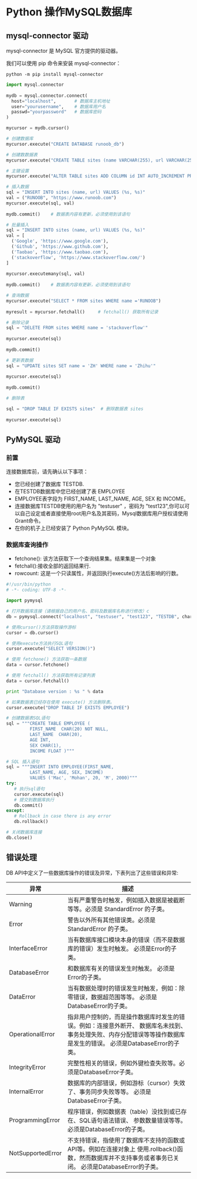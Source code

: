 # Python 操作MySQL数据库

## mysql-connector 驱动
mysql-connector 是 MySQL 官方提供的驱动器。

我们可以使用 pip 命令来安装 mysql-connector：
```
python -m pip install mysql-connector
```

```python
import mysql.connector
 
mydb = mysql.connector.connect(
  host="localhost",       # 数据库主机地址
  user="yourusername",    # 数据库用户名
  passwd="yourpassword"   # 数据库密码
)

mycursor = mydb.cursor()

# 创建数据库
mycursor.execute("CREATE DATABASE runoob_db")

# 创建数数据表
mycursor.execute("CREATE TABLE sites (name VARCHAR(255), url VARCHAR(255))")

# 主键设置
mycursor.execute("ALTER TABLE sites ADD COLUMN id INT AUTO_INCREMENT PRIMARY KEY")

# 插入数据
sql = "INSERT INTO sites (name, url) VALUES (%s, %s)"
val = ("RUNOOB", "https://www.runoob.com")
mycursor.execute(sql, val)
 
mydb.commit()    # 数据表内容有更新，必须使用到该语句

# 批量插入
sql = "INSERT INTO sites (name, url) VALUES (%s, %s)"
val = [
  ('Google', 'https://www.google.com'),
  ('Github', 'https://www.github.com'),
  ('Taobao', 'https://www.taobao.com'),
  ('stackoverflow', 'https://www.stackoverflow.com/')
]
 
mycursor.executemany(sql, val)
 
mydb.commit()    # 数据表内容有更新，必须使用到该语句

# 查询数据
mycursor.execute("SELECT * FROM sites WHERE name ='RUNOOB")
 
myresult = mycursor.fetchall()     # fetchall() 获取所有记录

# 删除记录
sql = "DELETE FROM sites WHERE name = 'stackoverflow'"
 
mycursor.execute(sql)
 
mydb.commit()

# 更新表数据
sql = "UPDATE sites SET name = 'ZH' WHERE name = 'Zhihu'"
 
mycursor.execute(sql)
 
mydb.commit()

# 删除表

sql = "DROP TABLE IF EXISTS sites"  # 删除数据表 sites
 
mycursor.execute(sql)
```


## PyMySQL 驱动

### 前置
连接数据库前，请先确认以下事项：

* 您已经创建了数据库 TESTDB.
* 在TESTDB数据库中您已经创建了表 EMPLOYEE
* EMPLOYEE表字段为 FIRST_NAME, LAST_NAME, AGE, SEX 和 INCOME。
* 连接数据库TESTDB使用的用户名为 "testuser" ，密码为 "test123",你可以可以自己设定或者直接使用root用户名及其密码，Mysql数据库用户授权请使用Grant命令。
* 在你的机子上已经安装了 Python PyMySQL 模块。

### 数据库查询操作

* fetchone(): 该方法获取下一个查询结果集。结果集是一个对象
* fetchall():接收全部的返回结果行.
* rowcount: 这是一个只读属性，并返回执行execute()方法后影响的行数。

```python
#!/usr/bin/python
# -*- coding: UTF-8 -*-

import pymysql

# 打开数据库连接（请根据自己的用户名、密码及数据库名称进行修改）c
db = pymysql.connect("localhost", "testuser", "test123", "TESTDB", charset='utf8' )

# 使用cursor()方法获取操作游标 
cursor = db.cursor()

# 使用execute方法执行SQL语句
cursor.execute("SELECT VERSION()")

# 使用 fetchone() 方法获取一条数据
data = cursor.fetchone()

# 使用 fetchall() 方法获取所有记录列表
data = cursor.fetchall()

print "Database version : %s " % data

# 如果数据表已经存在使用 execute() 方法删除表。
cursor.execute("DROP TABLE IF EXISTS EMPLOYEE")

# 创建数据表SQL语句
sql = """CREATE TABLE EMPLOYEE (
         FIRST_NAME  CHAR(20) NOT NULL,
         LAST_NAME  CHAR(20),
         AGE INT,  
         SEX CHAR(1),
         INCOME FLOAT )"""

# SQL 插入语句
sql = """INSERT INTO EMPLOYEE(FIRST_NAME,
         LAST_NAME, AGE, SEX, INCOME)
         VALUES ('Mac', 'Mohan', 20, 'M', 2000)"""
try:
   # 执行sql语句
   cursor.execute(sql)
   # 提交到数据库执行
   db.commit()
except:
   # Rollback in case there is any error
   db.rollback()

# 关闭数据库连接
db.close()
```

## 错误处理
DB API中定义了一些数据库操作的错误及异常，下表列出了这些错误和异常:

异常	|	描述
-------|---------
Warning	|	当有严重警告时触发，例如插入数据是被截断等等。必须是 StandardError 的子类。
Error	|	警告以外所有其他错误类。必须是 StandardError 的子类。
InterfaceError	|	当有数据库接口模块本身的错误（而不是数据库的错误）发生时触发。 必须是Error的子类。
DatabaseError	|	和数据库有关的错误发生时触发。 必须是Error的子类。
DataError	|	当有数据处理时的错误发生时触发，例如：除零错误，数据超范围等等。 必须是DatabaseError的子类。
OperationalError	|	指非用户控制的，而是操作数据库时发生的错误。例如：连接意外断开、 数据库名未找到、事务处理失败、内存分配错误等等操作数据库是发生的错误。 必须是DatabaseError的子类。
IntegrityError	|	完整性相关的错误，例如外键检查失败等。必须是DatabaseError子类。
InternalError	|	数据库的内部错误，例如游标（cursor）失效了、事务同步失败等等。 必须是DatabaseError子类。
ProgrammingError	|	程序错误，例如数据表（table）没找到或已存在、SQL语句语法错误、 参数数量错误等等。必须是DatabaseError的子类。
NotSupportedError	|	不支持错误，指使用了数据库不支持的函数或API等。例如在连接对象上 使用.rollback()函数，然而数据库并不支持事务或者事务已关闭。 必须是DatabaseError的子类。
